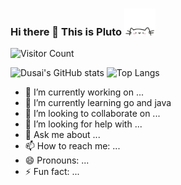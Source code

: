 ### Hi there 👋 This is Pluto <img src="./img/cat.gif" alt="Meaow" width="50" />
![Visitor Count](https://profile-counter.glitch.me/pluto037/count.svg)

![Dusai's GitHub stats](https://github-readme-stats.vercel.app/api?username=stacklens)
![Top Langs](https://github-readme-stats.vercel.app/api/top-langs/?username=pluto037&layout=compact&theme=tokyonight)

- 🔭 I’m currently working on ...
- 🌱 I’m currently learning go and java
- 👯 I’m looking to collaborate on ...
- 🤔 I’m looking for help with ...
- 💬 Ask me about ...
- 📫 How to reach me: ...
- 😄 Pronouns: ...
- ⚡ Fun fact: ...
